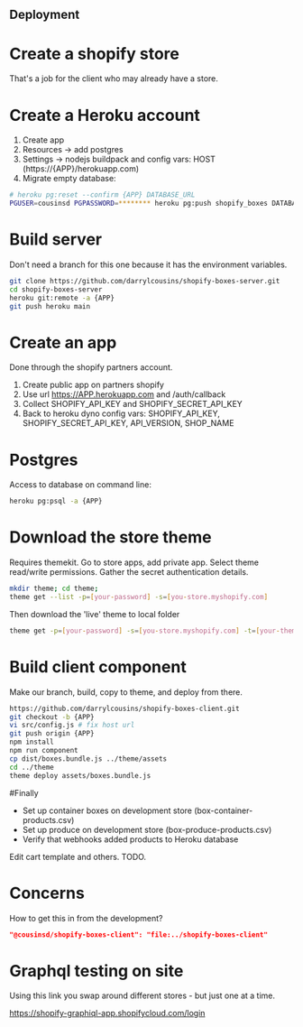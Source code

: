 ## Deployment

# Create a shopify store

That's a job for the client who may already have a store.

# Create a Heroku account

1. Create app
2. Resources -> add postgres
3. Settings -> nodejs buildpack and config vars: HOST (https://{APP}/herokuapp.com)
4. Migrate empty database:

```bash
# heroku pg:reset --confirm {APP} DATABASE_URL
PGUSER=cousinsd PGPASSWORD=******** heroku pg:push shopify_boxes DATABASE_URL -a {APP}
```

# Build server

Don't need a branch for this one because it has the environment variables.

```bash
git clone https://github.com/darrylcousins/shopify-boxes-server.git
cd shopify-boxes-server
heroku git:remote -a {APP}
git push heroku main
```

# Create an app

Done through the shopify partners account.

1. Create public app on partners shopify
2. Use url https://APP.herokuapp.com and /auth/callback
3. Collect SHOPIFY_API_KEY and SHOPIFY_SECRET_API_KEY
3. Back to heroku dyno config vars: SHOPIFY_API_KEY, SHOPIFY_SECRET_API_KEY, API_VERSION, SHOP_NAME

# Postgres

Access to database on command line:

```bash
heroku pg:psql -a {APP}
```

# Download the store theme

Requires themekit. Go to store apps, add private app. Select theme read/write
permissions. Gather the secret authentication details.

```bash
mkdir theme; cd theme;
theme get --list -p=[your-password] -s=[you-store.myshopify.com]
```

Then download the 'live' theme to local folder
```bash
theme get -p=[your-password] -s=[you-store.myshopify.com] -t=[your-theme-id]
```

# Build client component

Make our branch, build, copy to theme, and deploy from there.

```bash
https://github.com/darrylcousins/shopify-boxes-client.git
git checkout -b {APP}
vi src/config.js # fix host url
git push origin {APP}
npm install
npm run component
cp dist/boxes.bundle.js ../theme/assets
cd ../theme
theme deploy assets/boxes.bundle.js
```
#Finally

* Set up container boxes on development store (box-container-products.csv)
* Set up produce on development store (box-produce-products.csv)
* Verify that webhooks added products to Heroku database

Edit cart template and others. TODO.

# Concerns

How to get this in from the development?
```json
"@cousinsd/shopify-boxes-client": "file:../shopify-boxes-client"
```

# Graphql testing on site

Using this link you swap around different stores - but just one at a time.

https://shopify-graphiql-app.shopifycloud.com/login
